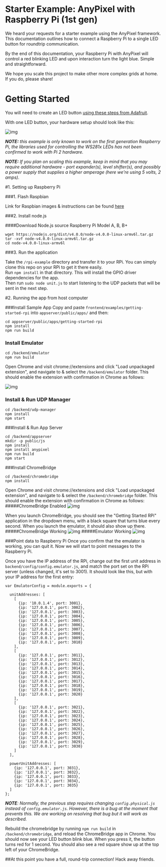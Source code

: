 
# Starter Example: AnyPixel with Raspberry Pi (1st gen)

We heard your requests for a starter example using the AnyPixel framework. This documentation outlines how to connect a Raspberry Pi to a single LED button for roundtrip communication. 

By the end of this documentation, your Raspberry Pi with AnyPixel will control a red blinking LED and upon interaction turn the light blue. Simple and straightforward.

We hope you scale this project to make other more complex grids at home. If you do, please share!


# Getting Started

You will need to create an LED button [using these steps from Adafruit](https://learn.adafruit.com/neopixel-arcade-button?view=all).

With one LED button, your hardware setup should look like this:

![img](https://github.com/googlecreativelab/anypixel/blob/master/rpi-example/wiring.png)

*<b>NOTE:</b> this example is only known to work on the first generation Raspberry Pi, the libraries used for controlling the WS281x LEDs has not been confirmed to work with Pi 2 hardware.*

*<b>NOTE:</b> If you plan on scaling this example, keep in mind that you may require additional hardware - port expander(s), level shifter(s), and possibly a power supply that supplies a higher amperage (here we're using 5 volts, 2 amps).*


#1. Setting up Raspberry Pi

###1. Flash Raspbian

Link for Raspbian images & instructions can be found [here](https://www.raspberrypi.org/downloads/raspbian/)

###2. Install node.js

####Download Node.js source Raspberry Pi Model A, B, B+
```
wget https://nodejs.org/dist/v4.0.0/node-v4.0.0-linux-armv6l.tar.gz 
tar -xvf node-v4.0.0-linux-armv6l.tar.gz 
cd node-v4.0.0-linux-armv6l
```

###3. Run the application

Take the ```/rpi-example``` directory and transfer it to your RPi. You can simply clone this repo on your RPi to get it there easily.  
Run ```npm install``` in that directory.  This will install the GPIO driver dependencies for the app.  
Then run ```sudo node unit.js``` to start listening to the UDP packets that will be sent in the next step.   



#2. Running the app from host computer

###Install Sample App
Copy and paste ```frontend/examples/getting-started-rpi``` into ```appserver/public/apps/``` and then:

```
cd appserver/public/apps/getting-started-rpi
npm install
npm run build
```


### Install Emulator

```
cd /backend/emulator
npm run build
```
Open Chrome and visit chrome://extensions and click "Load unpackaged extension", and navigate to & select the ```/backend/emulator``` folder.  This should enable the extension with confirmation in Chrome as follows:

![img](https://github.com/googlecreativelab/anypixel/blob/master/rpi-example/emulator.png)

### Install & Run UDP Manager

```
cd /backend/udp-manager
npm install
npm start
```

###Install & Run App Server

```
cd /backend/appserver 
mkdir -p public/js
npm install
npm install anypixel
npm run build
npm start
```

###Install ChromeBridge

```
cd /backend/chromebridge
npm install
```

Open Chrome and visit chrome://extensions and click "Load unpackaged extension", and navigate to & select the ```/backend/chromebridge``` folder.  This should enable the extension with confirmation in Chrome as follows:
#####ChromeBridge Enabled
![img](https://github.com/googlecreativelab/anypixel/blob/master/rpi-example/chromebridge.png)

When you launch ChromeBridge, you should see the "Getting Started RPi" application in the dropdown menu, with a black square that turns blue every second.  When you launch the emulator, it should also show up there.
#####ChromeBridge Working
![img](https://github.com/googlecreativelab/anypixel/blob/master/rpi-example/chromebridge-working.png)
#####Emulator Working
![img](https://github.com/googlecreativelab/anypixel/blob/master/rpi-example/emulator-working.png)

###Point data to Raspberry Pi
Once you confirm that the emulator is working, you can quit it. Now we will start to point messages to the Raspberry Pi.  

Once you have the IP address of the RPi, change out the first unit address in ```backend/config/config.emulator.js```, and match the port set on the RPi server (unless changed, it's set to 3001).  It should look like this, but with your IP address for the first entry:

```
var EmulatorConfig = module.exports = {

  unitAddresses: [
    [
      {ip: '10.0.1.4', port: 3001},
      {ip: '127.0.0.1', port: 3002},
      {ip: '127.0.0.1', port: 3003},
      {ip: '127.0.0.1', port: 3004},
      {ip: '127.0.0.1', port: 3005},
      {ip: '127.0.0.1', port: 3006},
      {ip: '127.0.0.1', port: 3007},
      {ip: '127.0.0.1', port: 3008},
      {ip: '127.0.0.1', port: 3009},
      {ip: '127.0.0.1', port: 3010}
    ],
    [
      {ip: '127.0.0.1', port: 3011},
      {ip: '127.0.0.1', port: 3012},
      {ip: '127.0.0.1', port: 3013},
      {ip: '127.0.0.1', port: 3014},
      {ip: '127.0.0.1', port: 3015},
      {ip: '127.0.0.1', port: 3016},
      {ip: '127.0.0.1', port: 3017},
      {ip: '127.0.0.1', port: 3018},
      {ip: '127.0.0.1', port: 3019},
      {ip: '127.0.0.1', port: 3020}
    ],
    [
      {ip: '127.0.0.1', port: 3021},
      {ip: '127.0.0.1', port: 3022},
      {ip: '127.0.0.1', port: 3023},
      {ip: '127.0.0.1', port: 3024},
      {ip: '127.0.0.1', port: 3025},
      {ip: '127.0.0.1', port: 3026},
      {ip: '127.0.0.1', port: 3027},
      {ip: '127.0.0.1', port: 3028},
      {ip: '127.0.0.1', port: 3029},
      {ip: '127.0.0.1', port: 3030}
    ]
  ],

  powerUnitAddresses: [
    {ip: '127.0.0.1', port: 3031},
    {ip: '127.0.0.1', port: 3032},
    {ip: '127.0.0.1', port: 3033},
    {ip: '127.0.0.1', port: 3034},
    {ip: '127.0.0.1', port: 3035}
  ]
};
```

*<b>NOTE</b>: Normally, the previous step requires changing ```config.physical.js``` instead of ```config.emulator.js```. However, there is a bug at the moment that prevents this. We are working on resolving that bug but it will work as described.*

Rebuild the chromebridge by running ```npm run build``` in ```/backend/chromebridge```, and reload the ChromeBridge app in Chrome.  You should now see your LED button blink blue. When you press it, the button turns red for 1 second. You should also see a red square show up at the top left of your ChromeBridge.   




##At this point you have a full, round-trip connection!  Hack away friends.



